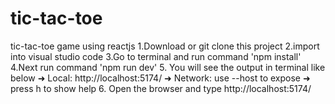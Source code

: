 # tic-tac-toe
tic-tac-toe game using reactjs
1.Download or git clone this project
2.import into visual studio code 
3.Go to terminal and run command 'npm install'
4.Next run command 'npm run dev'
5. You will see the output in terminal like below
  ➜  Local:   http://localhost:5174/
  ➜  Network: use --host to expose
  ➜  press h to show help
6. Open the browser and type http://localhost:5174/